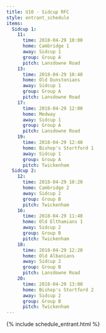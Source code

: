 ```yaml
---
title: U10 - Sidcup RFC
style: entrant_schedule
items:
  Sidcup 1:
    11:
      time: 2018-04-29 10:00
      home: Cambridge 1
      away: Sidcup 1
      group: Group A
      pitch: Lansdowne Road
    13:
      time: 2018-04-29 10:40
      home: Old Dunstonians
      away: Sidcup 1
      group: Group A
      pitch: Lansdowne Road
    17:
      time: 2018-04-29 12:00
      home: Medway
      away: Sidcup 1
      group: Group A
      pitch: Lansdowne Road
    19:
      time: 2018-04-29 12:40
      home: Bishop's Stortford 1
      away: Sidcup 1
      group: Group A
      pitch: Twickenham
  Sidcup 2:
    12:
      time: 2018-04-29 10:20
      home: Cambridge 2
      away: Sidcup 2
      group: Group B
      pitch: Twickenham
    16:
      time: 2018-04-29 11:40
      home: Old Elthamians 1
      away: Sidcup 2
      group: Group B
      pitch: Twickenham
    18:
      time: 2018-04-29 12:20
      home: Old Albanians
      away: Sidcup 2
      group: Group B
      pitch: Lansdowne Road
    20:
      time: 2018-04-29 13:00
      home: Bishop's Stortford 2
      away: Sidcup 2
      group: Group B
      pitch: Twickenham
---
```


{% include schedule_entrant.html %}
